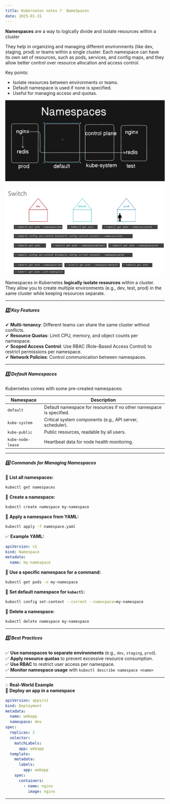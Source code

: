 ```yaml
---
title: Kubernates notes 7  NameSpaces
date: 2025-01-15
---
```


**Namespaces** are a way to logically divide and isolate resources within a cluster

They help in organizing and managing different environments (like dev, staging, prod) or teams within a single cluster. Each namespace can have its own set of resources, such as pods, services, and config maps, and they allow better control over resource allocation and access control.

Key points:

- Isolate resources between environments or teams.
- Default namespace is used if none is specified.
- Useful for managing access and quotas.

![alt text](Pastedimage20250115165359.png)


![alt text](Pastedimage20250217151948.png)


Namespaces in Kubernetes **logically isolate resources** within a cluster. They allow you to create multiple environments (e.g., dev, test, prod) in the same cluster while keeping resources separate.

---

##### **2️⃣ Key Features**

✔ **Multi-tenancy**: Different teams can share the same cluster without conflicts.  
✔ **Resource Quotas**: Limit CPU, memory, and object counts per namespace.  
✔ **Scoped Access Control**: Use RBAC (Role-Based Access Control) to restrict permissions per namespace.  
✔ **Network Policies**: Control communication between namespaces.

---

##### **3️⃣ Default Namespaces**

Kubernetes comes with some pre-created namespaces:

| **Namespace**     | **Description**                                                     |
| ----------------- | ------------------------------------------------------------------- |
| `default`         | Default namespace for resources if no other namespace is specified. |
| `kube-system`     | Critical system components (e.g., API server, scheduler).           |
| `kube-public`     | Public resources, readable by all users.                            |
| `kube-node-lease` | Heartbeat data for node health monitoring.                          |

---

##### **4️⃣ Commands for Managing Namespaces**

🔹 **List all namespaces:**
```bash
kubectl get namespaces
```
🔹 **Create a namespace:**
```bash
kubectl create namespace my-namespace
```
🔹 **Apply a namespace from YAML:**
```bash
kubectl apply -f namespace.yaml
```

✅ **Example YAML:**
```yaml
apiVersion: v1
kind: Namespace
metadata:
  name: my-namespace
```

🔹 **Use a specific namespace for a command:**
```bash
kubectl get pods -n my-namespace
```
🔹 **Set default namespace for `kubectl`:**
```bash
kubectl config set-context --current --namespace=my-namespace
```
🔹 **Delete a namespace:**
```bash
kubectl delete namespace my-namespace
```
---

##### **5️⃣ Best Practices**

✅ **Use namespaces to separate environments** (e.g., `dev`, `staging`, `prod`).  
✅ **Apply resource quotas** to prevent excessive resource consumption.  
✅ **Use RBAC** to restrict user access per namespace.  
✅ **Monitor namespace usage** with `kubectl describe namespace <name>`

---

💡 **Real-World Example**  
🔹 **Deploy an app in a namespace**

```yaml
apiVersion: apps/v1
kind: Deployment
metadata:
  name: webapp
  namespace: dev
spec:
  replicas: 2
  selector:
    matchLabels:
      app: webapp
  template:
    metadata:
      labels:
        app: webapp
    spec:
      containers:
        - name: nginx
          image: nginx
```

---
